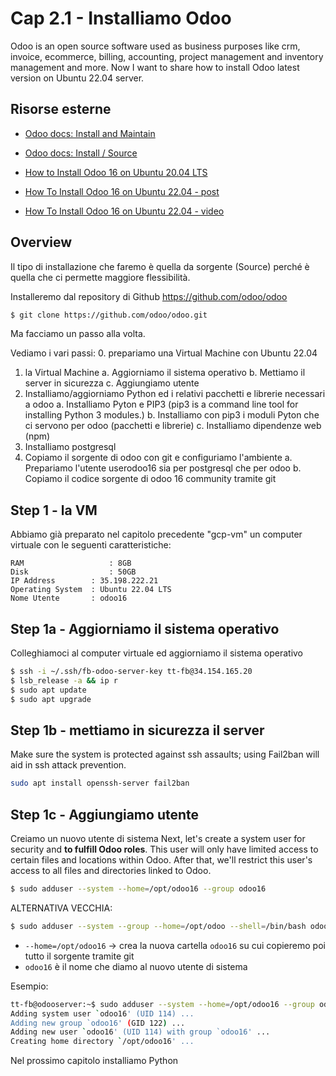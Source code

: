 # <a name="top"></a> Cap 2.1 - Installiamo Odoo

Odoo is an open source software used as business purposes like crm, invoice, ecommerce, billing, accounting, project management and inventory management and more. Now I want to share how to install Odoo latest version on Ubuntu 22.04 server.



## Risorse esterne

- [Odoo docs: Install and Maintain](https://www.odoo.com/documentation/16.0/administration.html)
- [Odoo docs: Install / Source](https://www.odoo.com/documentation/16.0/administration/install/source.html)
- [How to Install Odoo 16 on Ubuntu 20.04 LTS](https://www.cybrosys.com/blog/how-to-install-odoo-16-on-ubuntu-2004-lts)


- [How To Install Odoo 16 on Ubuntu 22.04 - post](https://technologyrss.com/how-to-install-odoo-16-on-ubuntu-22-04/)
- [How To Install Odoo 16 on Ubuntu 22.04 - video](https://www.youtube.com/watch?v=VblqEEFY7Cs)


## Overview

Il tipo di installazione che faremo è quella da sorgente (Source) perché è quella che ci permette maggiore flessibilità.

Installeremo dal repository di Github https://github.com/odoo/odoo

```bash
$ git clone https://github.com/odoo/odoo.git
```

Ma facciamo un passo alla volta.

Vediamo i vari passi:
0. prepariamo una Virtual Machine con Ubuntu 22.04
1. la Virtual Machine
  a. Aggiorniamo il sistema operativo
  b. Mettiamo il server in sicurezza
  c. Aggiungiamo utente
2. Installiamo/aggiorniamo Python ed i relativi pacchetti e librerie necessari a odoo
  a. Installiamo Pyton e PIP3 (pip3 is a command line tool for installing Python 3 modules.)
  b. Installiamo con pip3 i moduli Pyton che ci servono per odoo (pacchetti e librerie)
  c. Installiamo dipendenze web (npm)
3. Installiamo postgresql
4. Copiamo il sorgente di odoo con git e configuriamo l'ambiente
  a. Prepariamo l'utente userodoo16 sia per postgresql che per odoo
  b. Copiamo il codice sorgente di odoo 16 community tramite git 



## Step 1 - la VM

Abbiamo già preparato nel capitolo precedente "gcp-vm" un computer virtuale con le seguenti caratteristiche:

```
RAM 		          : 8GB
Disk 		          : 50GB
IP Address 	      : 35.198.222.21
Operating System  : Ubuntu 22.04 LTS
Nome Utente       : odoo16
```



## Step 1a - Aggiorniamo il sistema operativo

Colleghiamoci al computer virtuale ed aggiorniamo il sistema operativo

```bash
$ ssh -i ~/.ssh/fb-odoo-server-key tt-fb@34.154.165.20
$ lsb_release -a && ip r
$ sudo apt update 
$ sudo apt upgrade
```


## Step 1b - mettiamo in sicurezza il server

Make sure the system is protected against ssh assaults; using Fail2ban will aid in ssh attack prevention.

```bash
sudo apt install openssh-server fail2ban
```


## Step 1c - Aggiungiamo utente

Creiamo un nuovo utente di sistema
Next, let's create a system user for security and **to fulfill Odoo roles**.
This user will only have limited access to certain files and locations within Odoo.
After that, we'll restrict this user's access to all files and directories linked to Odoo.

```bash
$ sudo adduser --system --home=/opt/odoo16 --group odoo16
```

ALTERNATIVA VECCHIA:

```bash
$ sudo adduser --system --group --home=/opt/odoo --shell=/bin/bash odoo
```


- `--home=/opt/odoo16` -> crea la nuova cartella `odoo16` su cui copieremo poi tutto il sorgente tramite git
- `odoo16` è il nome che diamo al nuovo utente di sistema

Esempio:

```bash
tt-fb@odooserver:~$ sudo adduser --system --home=/opt/odoo16 --group odoo16
Adding system user `odoo16' (UID 114) ...
Adding new group `odoo16' (GID 122) ...
Adding new user `odoo16' (UID 114) with group `odoo16' ...
Creating home directory `/opt/odoo16' ...
```

Nel prossimo capitolo installiamo Python
